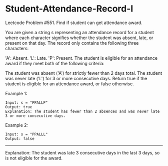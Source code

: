 # Student-Attendance-Record-I
Leetcode Problem #551. Find if student can get attendance award.


You are given a string s representing an attendance record for a student where each character signifies whether the student was absent, late, or present on that day. The record only contains the following three characters:

'A': Absent.
'L': Late.
'P': Present.
The student is eligible for an attendance award if they meet both of the following criteria:

The student was absent ('A') for strictly fewer than 2 days total.
The student was never late ('L') for 3 or more consecutive days.
Return true if the student is eligible for an attendance award, or false otherwise.

 

Example 1:
```
Input: s = "PPALLP"
Output: true
Explanation: The student has fewer than 2 absences and was never late 3 or more consecutive days.
```

Example 2:
```
Input: s = "PPALLL"
Output: false
```

---
Explanation: The student was late 3 consecutive days in the last 3 days, so is not eligible for the award.

